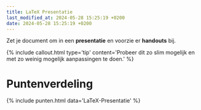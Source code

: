 ```yaml
---
title: LaTeX Presentatie
last_modified_at: 2024-05-28 15:25:19 +0200
date: 2024-05-28 15:25:19 +0200
---
```


Zet je document om in een **presentatie** en voorzie er **handouts** bij.

{% include callout.html type='tip' content='Probeer dit zo slim mogelijk en met zo weinig mogelijk aanpassingen te doen.' %}

# Puntenverdeling

{% include punten.html data='LaTeX-Presentatie' %}